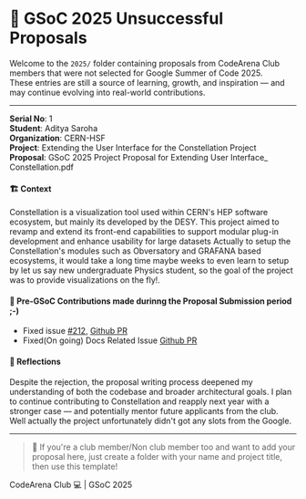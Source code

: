 # 📁 GSoC 2025 Unsuccessful Proposals

Welcome to the `2025/` folder containing proposals from CodeArena Club members that were not selected for Google Summer of Code 2025.  
These entries are still a source of learning, growth, and inspiration — and may continue evolving into real-world contributions.

---
**Serial No**: 1  
**Student**: Aditya Saroha  
**Organization**: CERN-HSF  
**Project**: Extending the User Interface for the Constellation Project  
**Proposal**: GSoC 2025 Project Proposal for Extending User Interface_ Constellation.pdf

#### 🏗️ Context
Constellation is a visualization tool used within CERN's HEP software ecosystem, but mainly its developed by the DESY. This project aimed to revamp and extend its front-end capabilities to support modular plug-in development and enhance usability for large datasets
Actually to setup the Constellation's modules such as Obversatory and GRAFANA based ecosystems, it would take a long time maybe weeks to even learn to setup by let us say new undergraduate Physics student, so the goal of the project was to provide visualizations on the fly!.

#### 🔧 Pre-GSoC Contributions made durinng the Proposal Submission period ;-)
- Fixed issue [#212](https://gitlab.desy.de/constellation/constellation/-/issues/212), [Github PR](https://github.com/constellation-daq/Constellation/pull/3)
- Fixed(On going) Docs Related Issue [Github PR](https://github.com/constellation-daq/Constellation/pull/5)

#### 💭 Reflections
Despite the rejection, the proposal writing process deepened my understanding of both the codebase and broader architectural goals. I plan to continue contributing to Constellation and reapply next year with a stronger case — and potentially mentor future applicants from the club.
Well actually the project unfortunately didn't got any slots from the Google.

---

> 📢 If you're a club member/Non club member too and want to add your proposal here, just create a folder with your name and project title, then use this template!

CodeArena Club 💻 | GSoC 2025
